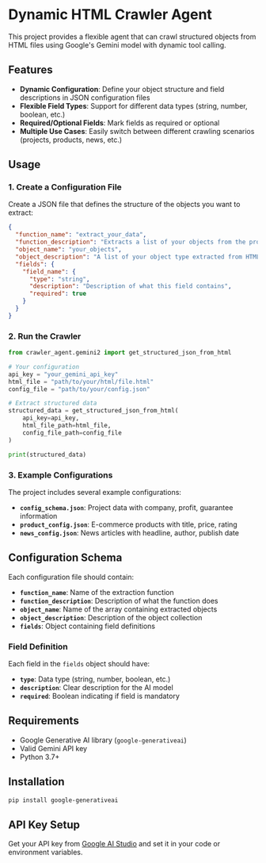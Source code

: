 # Dynamic HTML Crawler Agent

This project provides a flexible agent that can crawl structured objects from HTML files using Google's Gemini model with dynamic tool calling.

## Features

- **Dynamic Configuration**: Define your object structure and field descriptions in JSON configuration files
- **Flexible Field Types**: Support for different data types (string, number, boolean, etc.)
- **Required/Optional Fields**: Mark fields as required or optional
- **Multiple Use Cases**: Easily switch between different crawling scenarios (projects, products, news, etc.)

## Usage

### 1. Create a Configuration File

Create a JSON file that defines the structure of the objects you want to extract:

```json
{
  "function_name": "extract_your_data",
  "function_description": "Extracts a list of your objects from the provided HTML",
  "object_name": "your_objects",
  "object_description": "A list of your object type extracted from HTML",
  "fields": {
    "field_name": {
      "type": "string",
      "description": "Description of what this field contains",
      "required": true
    }
  }
}
```

### 2. Run the Crawler

```python
from crawler_agent.gemini2 import get_structured_json_from_html

# Your configuration
api_key = "your_gemini_api_key"
html_file = "path/to/your/html/file.html"
config_file = "path/to/your/config.json"

# Extract structured data
structured_data = get_structured_json_from_html(
    api_key=api_key,
    html_file_path=html_file,
    config_file_path=config_file
)

print(structured_data)
```

### 3. Example Configurations

The project includes several example configurations:

- **`config_schema.json`**: Project data with company, profit, guarantee information
- **`product_config.json`**: E-commerce products with title, price, rating
- **`news_config.json`**: News articles with headline, author, publish date

## Configuration Schema

Each configuration file should contain:

- **`function_name`**: Name of the extraction function
- **`function_description`**: Description of what the function does
- **`object_name`**: Name of the array containing extracted objects
- **`object_description`**: Description of the object collection
- **`fields`**: Object containing field definitions

### Field Definition

Each field in the `fields` object should have:

- **`type`**: Data type (string, number, boolean, etc.)
- **`description`**: Clear description for the AI model
- **`required`**: Boolean indicating if field is mandatory

## Requirements

- Google Generative AI library (`google-generativeai`)
- Valid Gemini API key
- Python 3.7+

## Installation

```bash
pip install google-generativeai
```

## API Key Setup

Get your API key from [Google AI Studio](https://aistudio.google.com/) and set it in your code or environment variables.